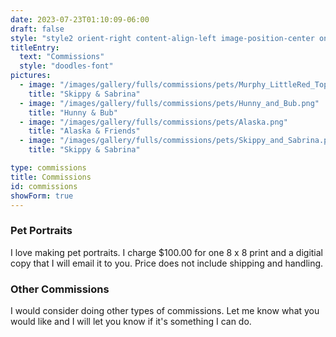 ```yaml
---
date: 2023-07-23T01:10:09-06:00
draft: false
style: "style2 orient-right content-align-left image-position-center onscroll-image-fade-in"
titleEntry:
  text: "Commissions"
  style: "doodles-font"
pictures:
  - image: "/images/gallery/fulls/commissions/pets/Murphy_LittleRed_Topol.png"
    title: "Skippy & Sabrina"
  - image: "/images/gallery/fulls/commissions/pets/Hunny_and_Bub.png"
    title: "Hunny & Bub"
  - image: "/images/gallery/fulls/commissions/pets/Alaska.png"
    title: "Alaska & Friends"
  - image: "/images/gallery/fulls/commissions/pets/Skippy_and_Sabrina.png"
    title: "Skippy & Sabrina"

type: commissions
title: Commissions
id: commissions
showForm: true
---
```


<section class="portraits">
  <h3 class="doodles-font">Pet Portraits</h3>
  <p>I love making pet portraits. I charge $100.00 for one  8 x 8 print and a digitial copy that I will email it to you. Price does not include shipping and handling.</p>

  <h3 class="doodles-font">Other Commissions</h3>
  <p>I would consider doing other types of commissions. Let me know what you would like and I will let you know if it's something I can do.</p>
</section>
